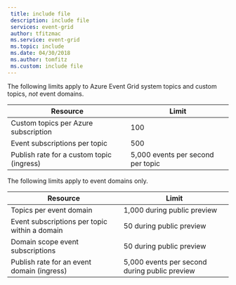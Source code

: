 ```yaml
---
 title: include file
 description: include file
 services: event-grid
 author: tfitzmac
 ms.service: event-grid
 ms.topic: include
 ms.date: 04/30/2018
 ms.author: tomfitz
 ms.custom: include file
---
```


The following limits apply to Azure Event Grid system topics and custom topics, *not* event domains.

| Resource | Limit |
| --- | --- |
| Custom topics per Azure subscription | 100 |
| Event subscriptions per topic | 500 |
| Publish rate for a custom topic (ingress) | 5,000 events per second per topic |

The following limits apply to event domains only.

| Resource | Limit |
| --- | --- |
| Topics per event domain | 1,000 during public preview |
| Event subscriptions per topic within a domain | 50 during public preview |
| Domain scope event subscriptions | 50 during public preview |
| Publish rate for an event domain (ingress) | 5,000 events per second during public preview |